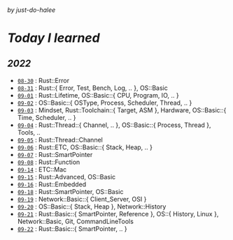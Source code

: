 ###### _by just-do-halee_

# _Today I learned_

## **_2022_**

- [`08-30`](./2022/0830/README.md) : Rust::Error
- [`08-31`](./2022/0831/README.md) : Rust::{ Error, Test, Bench, Log, .. }, OS::Basic
- [`09-01`](./2022/0901/README.md) : Rust::Lifetime, OS::Basic::{ CPU, Program, IO, .. }
- [`09-02`](./2022/0902/README.md) : OS::Basic::{ OSType, Process, Scheduler, Thread, .. }
- [`09-03`](./2022/0903/README.md) : Mindset, Rust::Toolchain::{ Target, ASM }, Hardware, OS::Basic::{ Time, Scheduler, .. }
- [`09-04`](./2022/0904/README.md) : Rust::Thread::{ Channel, .. }, OS::Basic::{ Process, Thread }, Tools, ..
- [`09-05`](./2022/0905/README.md) : Rust::Thread::Channel
- [`09-06`](./2022/0906/README.md) : Rust::ETC, OS::Basic::{ Stack, Heap, .. }
- [`09-07`](./2022/0907/README.md) : Rust::SmartPointer
- [`09-08`](./2022/0908/README.md) : Rust::Function
- [`09-14`](./2022/0914/README.md) : ETC::Mac
- [`09-15`](./2022/0915/README.md) : Rust::Advanced, OS::Basic
- [`09-16`](./2022/0916/README.md) : Rust::Embedded
- [`09-18`](./2022/0918/README.md) : Rust::SmartPointer, OS::Basic
- [`09-19`](./2022/0919/README.md) : Network::Basic::{ Client_Server, OSI }
- [`09-20`](./2022/0920/README.md) : OS::Basic::{ Stack, Heap }, Network::History
- [`09-21`](./2022/0921/README.md) : Rust::Basic::{ SmartPointer, Reference }, OS::{ History, Linux }, Network::Basic, Git, CommandLineTools
- [`09-22`](./2022/0922/README.md) : Rust::Basic::{ SmartPointer, .. }
